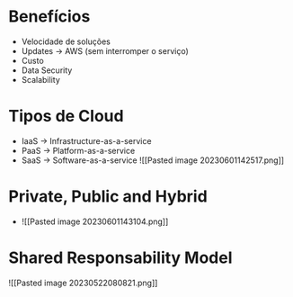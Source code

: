 
# Benefícios
* Velocidade de soluções
* Updates -> AWS (sem interromper o serviço)
* Custo
* Data Security
* Scalability

# Tipos de Cloud
* IaaS -> Infrastructure-as-a-service
* PaaS -> Platform-as-a-service
* SaaS -> Software-as-a-service
![[Pasted image 20230601142517.png]]

# Private, Public and Hybrid
* ![[Pasted image 20230601143104.png]]

# Shared Responsability Model
![[Pasted image 20230522080821.png]]
 